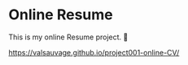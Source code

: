 # Online Resume
This is my online Resume project. 📄

https://valsauvage.github.io/project001-online-CV/


